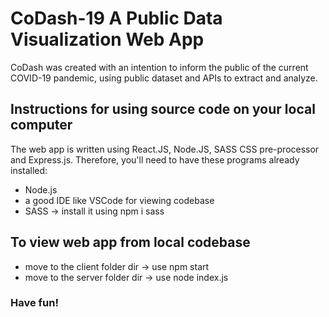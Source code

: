 # CoDash-19 A Public Data Visualization Web App
CoDash was created with an intention to inform the public of the current COVID-19 pandemic, using public dataset and APIs to extract and analyze. 

## Instructions for using source code on your local computer
The web app is written using React.JS, Node.JS, SASS CSS pre-processor and Express.js. Therefore, you'll need to have these programs already installed: 
- Node.js
- a good IDE like VSCode for viewing codebase
- SASS -> install it using npm i sass

## To view web app from local codebase
- move to the client folder dir -> use npm start
- move to the server folder dir -> use node index.js

### Have fun!

